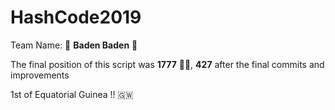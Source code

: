 # HashCode2019

Team Name: 🤩 **Baden Baden** 🤩

The final position of this script was **1777** 🤯🍾, **427** after the final commits and improvements

1st of Equatorial Guinea !! 🇬🇼 
